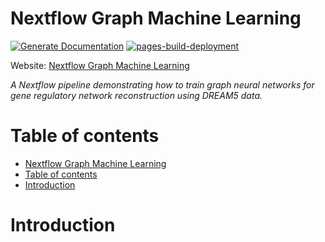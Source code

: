 # Nextflow Graph Machine Learning

[![Generate Documentation](https://github.com/JBris/nextflow-graph-machine-learning/actions/workflows/docs.yml/badge.svg)](https://github.com/JBris/nextflow-graph-machine-learning/actions/workflows/docs.yml) [![pages-build-deployment](https://github.com/JBris/nextflow-graph-machine-learning/actions/workflows/pages/pages-build-deployment/badge.svg)](https://github.com/JBris/nextflow-graph-machine-learning/actions/workflows/pages/pages-build-deployment)

Website: [Nextflow Graph Machine Learning](https://jbris.github.io/nextflow-graph-machine-learning/)

*A Nextflow pipeline demonstrating how to train graph neural networks for gene regulatory network reconstruction using DREAM5 data.*

# Table of contents

- [Nextflow Graph Machine Learning](#nextflow-graph-machine-learning)
- [Table of contents](#table-of-contents)
- [Introduction](#introduction)

# Introduction

